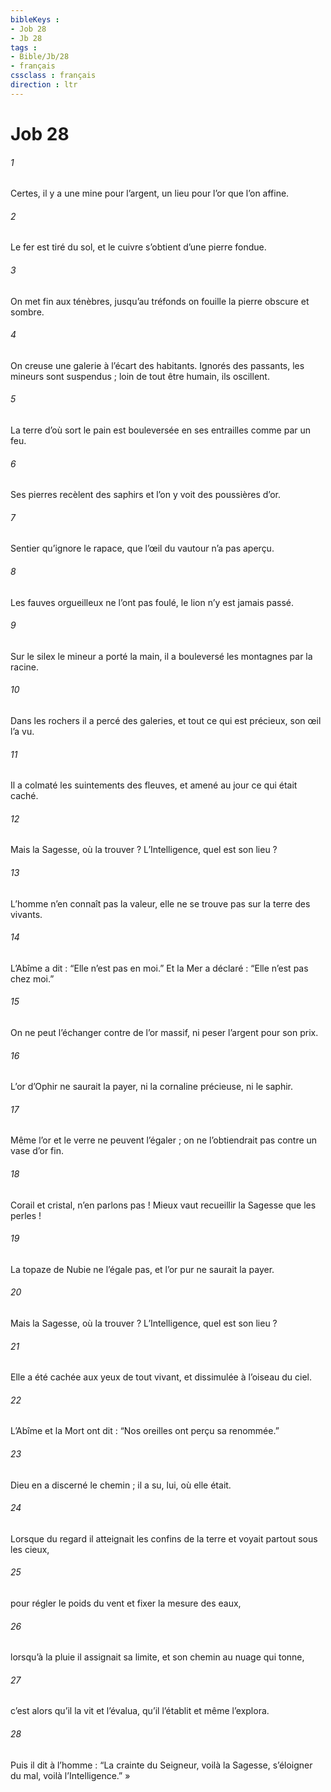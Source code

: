 ```yaml
---
bibleKeys : 
- Job 28
- Jb 28
tags : 
- Bible/Jb/28
- français
cssclass : français
direction : ltr
---
```


# Job 28

###### 1
Certes, il y a une mine pour l’argent,
un lieu pour l’or que l’on affine.
###### 2
Le fer est tiré du sol,
et le cuivre s’obtient d’une pierre fondue.
###### 3
On met fin aux ténèbres,
jusqu’au tréfonds on fouille la pierre obscure et sombre.
###### 4
On creuse une galerie à l’écart des habitants.
Ignorés des passants, les mineurs sont suspendus ;
loin de tout être humain, ils oscillent.
###### 5
La terre d’où sort le pain
est bouleversée en ses entrailles comme par un feu.
###### 6
Ses pierres recèlent des saphirs
et l’on y voit des poussières d’or.
###### 7
Sentier qu’ignore le rapace,
que l’œil du vautour n’a pas aperçu.
###### 8
Les fauves orgueilleux ne l’ont pas foulé,
le lion n’y est jamais passé.
###### 9
Sur le silex le mineur a porté la main,
il a bouleversé les montagnes par la racine.
###### 10
Dans les rochers il a percé des galeries,
et tout ce qui est précieux, son œil l’a vu.
###### 11
Il a colmaté les suintements des fleuves,
et amené au jour ce qui était caché.
###### 12
Mais la Sagesse, où la trouver ?
L’Intelligence, quel est son lieu ?
###### 13
L’homme n’en connaît pas la valeur,
elle ne se trouve pas sur la terre des vivants.
###### 14
L’Abîme a dit : “Elle n’est pas en moi.”
Et la Mer a déclaré : “Elle n’est pas chez moi.”
###### 15
On ne peut l’échanger contre de l’or massif,
ni peser l’argent pour son prix.
###### 16
L’or d’Ophir ne saurait la payer,
ni la cornaline précieuse, ni le saphir.
###### 17
Même l’or et le verre ne peuvent l’égaler ;
on ne l’obtiendrait pas contre un vase d’or fin.
###### 18
Corail et cristal, n’en parlons pas !
Mieux vaut recueillir la Sagesse que les perles !
###### 19
La topaze de Nubie ne l’égale pas,
et l’or pur ne saurait la payer.
###### 20
Mais la Sagesse, où la trouver ?
L’Intelligence, quel est son lieu ?
###### 21
Elle a été cachée aux yeux de tout vivant,
et dissimulée à l’oiseau du ciel.
###### 22
L’Abîme et la Mort ont dit :
“Nos oreilles ont perçu sa renommée.”
###### 23
Dieu en a discerné le chemin ;
il a su, lui, où elle était.
###### 24
Lorsque du regard il atteignait les confins de la terre
et voyait partout sous les cieux,
###### 25
pour régler le poids du vent
et fixer la mesure des eaux,
###### 26
lorsqu’à la pluie il assignait sa limite,
et son chemin au nuage qui tonne,
###### 27
c’est alors qu’il la vit et l’évalua,
qu’il l’établit et même l’explora.
###### 28
Puis il dit à l’homme :
“La crainte du Seigneur, voilà la Sagesse,
s’éloigner du mal, voilà l’Intelligence.” »
